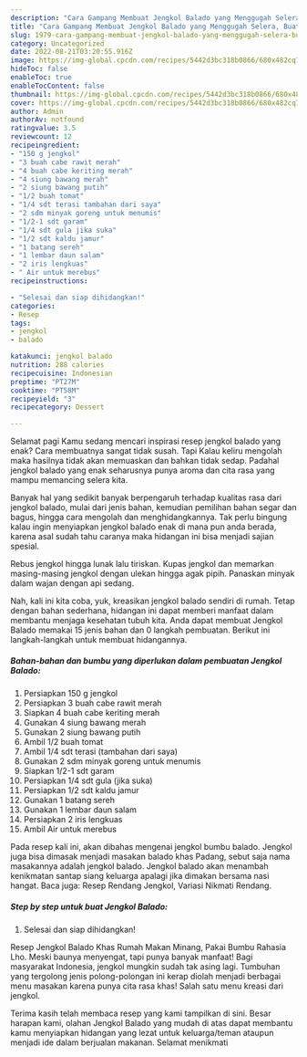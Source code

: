 ```yaml
---
description: "Cara Gampang Membuat Jengkol Balado yang Menggugah Selera, Buat Buka Puasa Sempurna"
title: "Cara Gampang Membuat Jengkol Balado yang Menggugah Selera, Buat Buka Puasa Sempurna"
slug: 1979-cara-gampang-membuat-jengkol-balado-yang-menggugah-selera-buat-buka-puasa-sempurna
category: Uncategorized
date: 2022-08-21T03:20:55.916Z
image: https://img-global.cpcdn.com/recipes/5442d3bc318b0866/680x482cq70/jengkol-balado-foto-resep-utama.jpg
hideToc: false
enableToc: true
enableTocContent: false
thumbnail: https://img-global.cpcdn.com/recipes/5442d3bc318b0866/680x482cq70/jengkol-balado-foto-resep-utama.jpg
cover: https://img-global.cpcdn.com/recipes/5442d3bc318b0866/680x482cq70/jengkol-balado-foto-resep-utama.jpg
author: Admin
authorAv: notfound
ratingvalue: 3.5
reviewcount: 12
recipeingredient:
- "150 g jengkol"
- "3 buah cabe rawit merah"
- "4 buah cabe keriting merah"
- "4 siung bawang merah"
- "2 siung bawang putih"
- "1/2 buah tomat"
- "1/4 sdt terasi tambahan dari saya"
- "2 sdm minyak goreng untuk menumis"
- "1/2-1 sdt garam"
- "1/4 sdt gula jika suka"
- "1/2 sdt kaldu jamur"
- "1 batang sereh"
- "1 lembar daun salam"
- "2 iris lengkuas"
- " Air untuk merebus"
recipeinstructions:

- "Selesai dan siap dihidangkan!"
categories:
- Resep
tags:
- jengkol
- balado

katakunci: jengkol balado 
nutrition: 288 calories
recipecuisine: Indonesian
preptime: "PT27M"
cooktime: "PT58M"
recipeyield: "3"
recipecategory: Dessert

---
```



Selamat pagi Kamu sedang mencari inspirasi resep jengkol balado yang enak? Cara membuatnya sangat tidak susah. Tapi Kalau keliru mengolah maka hasilnya tidak akan memuaskan dan bahkan tidak sedap. Padahal jengkol balado yang enak seharusnya punya aroma dan cita rasa yang mampu memancing selera kita.


Banyak hal yang sedikit banyak berpengaruh terhadap kualitas rasa dari jengkol balado, mulai dari jenis bahan, kemudian pemilihan bahan segar dan bagus, hingga cara mengolah dan menghidangkannya. Tak perlu bingung kalau ingin menyiapkan jengkol balado enak di mana pun anda berada, karena asal sudah tahu caranya maka hidangan ini bisa menjadi sajian spesial.

Rebus jengkol hingga lunak lalu tiriskan. Kupas jengkol dan memarkan masing-masing jengkol dengan ulekan hingga agak pipih. Panaskan minyak dalam wajan dengan api sedang.


Nah, kali ini kita coba, yuk, kreasikan jengkol balado sendiri di rumah. Tetap dengan bahan sederhana, hidangan ini dapat memberi manfaat dalam membantu menjaga kesehatan tubuh kita. Anda dapat membuat Jengkol Balado memakai 15 jenis bahan dan 0 langkah pembuatan. Berikut ini langkah-langkah untuk membuat hidangannya.

<!--inarticleads1-->

##### Bahan-bahan dan bumbu yang diperlukan dalam pembuatan Jengkol Balado:

1. Persiapkan 150 g jengkol
1. Persiapkan 3 buah cabe rawit merah
1. Siapkan 4 buah cabe keriting merah
1. Gunakan 4 siung bawang merah
1. Gunakan 2 siung bawang putih
1. Ambil 1/2 buah tomat
1. Ambil 1/4 sdt terasi (tambahan dari saya)
1. Gunakan 2 sdm minyak goreng untuk menumis
1. Siapkan 1/2-1 sdt garam
1. Persiapkan 1/4 sdt gula (jika suka)
1. Persiapkan 1/2 sdt kaldu jamur
1. Gunakan 1 batang sereh
1. Gunakan 1 lembar daun salam
1. Persiapkan 2 iris lengkuas
1. Ambil  Air untuk merebus


Pada resep kali ini, akan dibahas mengenai jengkol bumbu balado. Jengkol juga bisa dimasak menjadi masakan balado khas Padang, sebut saja nama masakannya adalah jengkol balado. Jengkol balado akan menambah kenikmatan santap siang keluarga apalagi jika dimakan bersama nasi hangat. Baca juga: Resep Rendang Jengkol, Variasi Nikmati Rendang. 

<!--inarticleads2-->

##### Step by step untuk buat Jengkol Balado:


1. Selesai dan siap dihidangkan!

Resep Jengkol Balado Khas Rumah Makan Minang, Pakai Bumbu Rahasia Lho. Meski baunya menyengat, tapi punya banyak manfaat! Bagi masyarakat Indonesia, jengkol mungkin sudah tak asing lagi. Tumbuhan yang tergolong jenis polong-polongan ini kerap diolah menjadi berbagai menu masakan karena punya cita rasa khas! Salah satu menu kreasi dari jengkol. 

Terima kasih telah membaca resep yang kami tampilkan di sini. Besar harapan kami, olahan Jengkol Balado yang mudah di atas dapat membantu kamu menyiapkan hidangan yang lezat untuk keluarga/teman ataupun menjadi ide dalam berjualan makanan. Selamat menikmati
